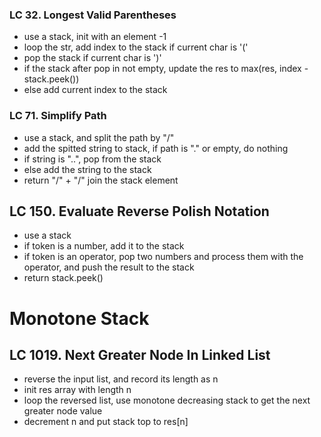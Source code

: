 ### LC 32. Longest Valid Parentheses
* use a stack, init with an element -1
* loop the str, add index to the stack if current char is '('
* pop the stack if current char is ')'
* if the stack after pop in not empty, update the res to max(res, index - stack.peek())
* else add current index to the stack

### LC 71. Simplify Path
* use a stack, and split the path by "/"
* add the spitted string to stack, if path is "." or empty, do nothing
* if string is "..", pop from the stack
* else add the string to the stack
* return "/" + "/" join the stack element

## LC 150. Evaluate Reverse Polish Notation
* use a stack
* if token is a number, add it to the stack
* if token is an operator, pop two numbers and process them with the operator, and push the result to the stack
* return stack.peek()

# Monotone Stack
## LC 1019. Next Greater Node In Linked List
* reverse the input list, and record its length as n
* init res array with length n
* loop the reversed list, use monotone decreasing stack to get the next greater node value
* decrement n and put stack top to res[n]